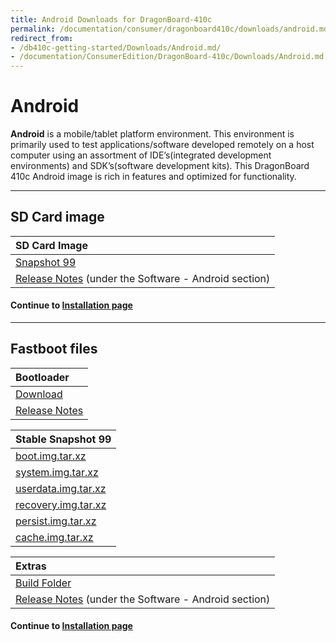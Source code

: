 ```yaml
---
title: Android Downloads for DragonBoard-410c
permalink: /documentation/consumer/dragonboard410c/downloads/android.md.html
redirect_from:
- /db410c-getting-started/Downloads/Android.md/
- /documentation/ConsumerEdition/DragonBoard-410c/Downloads/Android.md.html
---
```

# Android

**Android** is a mobile/tablet platform environment. This environment is primarily used to test applications/software developed remotely on a host computer using an assortment of IDE’s(integrated development environments) and SDK’s(software development kits). This DragonBoard 410c Android image is rich in features and optimized for functionality.

***

## SD Card image

| SD Card Image                                                                                                                           |
|:----------------------------------------------------------------------------------------------------------------------------------------|
| [Snapshot 99](http://builds.96boards.org/releases/dragonboard410c/qualcomm/android/16.03/dragonboard410c_sdcard_install_android-99.zip) |
| [Release Notes](https://developer.qualcomm.com/hardware/dragonboard-410c/tools) (under the Software - Android section)                  |

#### Continue to [Installation page](../Installation/)

***

## Fastboot files

| Bootloader                                                                                                                              |
|:----------------------------------------------------------------------------------------------------------------------------------------|
| [Download](https://builds.96boards.org/releases/dragonboard410c/linaro/rescue/latest/dragonboard410c_bootloader_emmc_android-*.zip)     |
| [Release Notes](http://builds.96boards.org/releases/dragonboard410c/linaro/rescue/latest/)                                              |

| Stable Snapshot 99                                                                                                                      |
|:----------------------------------------------------------------------------------------------------------------------------------------|
| [boot.img.tar.xz](http://builds.96boards.org/releases/dragonboard410c/qualcomm/android/16.03/boot.img.tar.xz)                           |
| [system.img.tar.xz](http://builds.96boards.org/releases/dragonboard410c/qualcomm/android/16.03/system.img.tar.xz)                       |
| [userdata.img.tar.xz](http://builds.96boards.org/releases/dragonboard410c/qualcomm/android/16.03/userdata.img.tar.xz)                   |
| [recovery.img.tar.xz](http://builds.96boards.org/releases/dragonboard410c/qualcomm/android/16.03/recovery.img.tar.xz)                   |
| [persist.img.tar.xz](http://builds.96boards.org/releases/dragonboard410c/qualcomm/android/16.03/persist.img.tar.xz)                     |
| [cache.img.tar.xz](http://builds.96boards.org/releases/dragonboard410c/qualcomm/android/16.03/cache.img.tar.xz)                         |

| Extras                                                                                                                                  |
|:----------------------------------------------------------------------------------------------------------------------------------------|
| [Build Folder](http://builds.96boards.org/releases/dragonboard410c/qualcomm/android/16.03/)                                             |
| [Release Notes](https://developer.qualcomm.com/hardware/dragonboard-410c/tools) (under the Software - Android section)                  |


#### Continue to [Installation page](../installation/)
